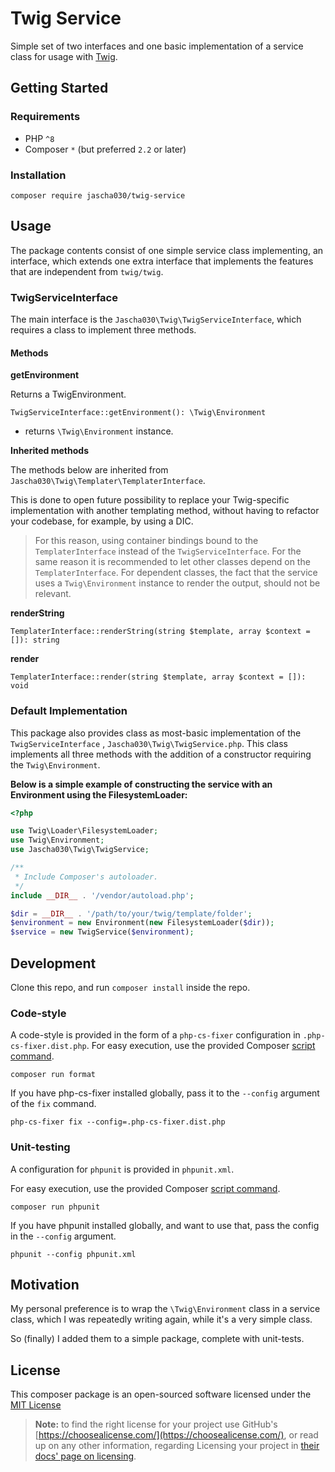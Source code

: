 # Twig Service

Simple set of two interfaces and one basic implementation of a service class for usage
with [Twig](https://github.com/twigphp/Twig).

## Getting Started

### Requirements

* PHP `^8`
* Composer `*` (but preferred `2.2` or later)

### Installation

```shell
composer require jascha030/twig-service
```

## Usage

The package contents consist of one simple service class implementing, an interface, which extends one extra interface
that implements the features that are independent from `twig/twig`.

### TwigServiceInterface

The main interface is the `Jascha030\Twig\TwigServiceInterface`, which requires a class to implement three methods.

#### Methods

**getEnvironment**

Returns a TwigEnvironment.

`TwigServiceInterface::getEnvironment(): \Twig\Environment`

* returns `\Twig\Environment` instance.

**Inherited methods**

The methods below are inherited from `Jascha030\Twig\Templater\TemplaterInterface`.

This is done to open future possibility to replace your Twig-specific implementation with another templating method,
without having to refactor your codebase, for example, by using a DIC.

> For this reason, using container bindings bound to the `TemplaterInterface` instead of the `TwigServiceInterface`.
> For the same reason it is recommended to let other classes depend on the `TemplaterInterface`.
> For dependent classes, the fact that the service uses a `Twig\Environment` instance to render the output, should not be relevant.

**renderString**

`TemplaterInterface::renderString(string $template, array $context = []): string`

**render**

`TemplaterInterface::render(string $template, array $context = []): void`

### Default Implementation

This package also provides class as most-basic implementation of the `TwigServiceInterface`
, `Jascha030\Twig\TwigService.php`. This class implements all three methods with the addition of a constructor requiring
the `Twig\Environment`.

**Below is a simple example of constructing the service with an Environment using the FilesystemLoader:**

```php
<?php

use Twig\Loader\FilesystemLoader;
use Twig\Environment;
use Jascha030\Twig\TwigService;

/**
 * Include Composer's autoloader. 
 */
include __DIR__ . '/vendor/autoload.php';

$dir = __DIR__ . '/path/to/your/twig/template/folder';
$environment = new Environment(new FilesystemLoader($dir));
$service = new TwigService($environment);

```

## Development

Clone this repo, and run `composer install` inside the repo.

### Code-style

A code-style is provided in the form of a `php-cs-fixer` configuration in `.php-cs-fixer.dist.php`. For easy execution,
use the provided Composer [script command](https://getcomposer.org/doc/articles/scripts.md).

```shell
composer run format
```

If you have php-cs-fixer installed globally, pass it to the `--config` argument of the `fix` command.

```shell
php-cs-fixer fix --config=.php-cs-fixer.dist.php
```

### Unit-testing

A configuration for `phpunit` is provided in `phpunit.xml`.

For easy execution, use the provided Composer [script command](https://getcomposer.org/doc/articles/scripts.md).

```shell
composer run phpunit
```

If you have phpunit installed globally, and want to use that, pass the config in the `--config` argument.

```shell
phpunit --config phpunit.xml
```

## Motivation

My personal preference is to wrap the `\Twig\Environment` class in a service class, which I was repeatedly writing
again, while it's a very simple class.

So (finally) I added them to a simple package, complete with unit-tests.

## License

This composer package is an open-sourced software licensed under
the [MIT License](https://github.com/jascha030/twig-service/blob/master/LICENSE.md)

> **Note:** to find the right license for your project
> use GitHub's [https://choosealicense.com/](https://choosealicense.com/),
> or read up on any other information, regarding Licensing your project in [their docs' page on licensing](https://docs.github.com/en/github/creating-cloning-and-archiving-repositories/creating-a-repository-on-github/licensing-a-repository).
